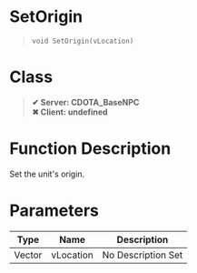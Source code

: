 # SetOrigin
> `void SetOrigin(vLocation)`
# Class
> __✔ Server: CDOTA_BaseNPC__  
> __✖ Client: undefined__  
# Function Description
Set the unit's origin.
# Parameters
Type|Name|Description
--|--|--
Vector|vLocation|No Description Set

